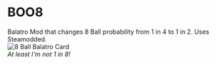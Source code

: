 # BOO8
Balatro Mod that changes 8 Ball probability from 1 in 4 to 1 in 2. Uses Steamodded. <br/>
![8 Ball Balatro Card](https://static.wikia.nocookie.net/balatrogame/images/e/ef/8_Ball.png/revision/latest?cb=20240501195704) <br/>
*At least I'm not 1 in 8!*
